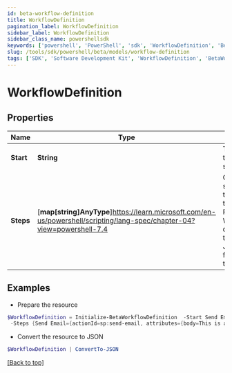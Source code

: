 ```yaml
---
id: beta-workflow-definition
title: WorkflowDefinition
pagination_label: WorkflowDefinition
sidebar_label: WorkflowDefinition
sidebar_class_name: powershellsdk
keywords: ['powershell', 'PowerShell', 'sdk', 'WorkflowDefinition', 'BetaWorkflowDefinition'] 
slug: /tools/sdk/powershell/beta/models/workflow-definition
tags: ['SDK', 'Software Development Kit', 'WorkflowDefinition', 'BetaWorkflowDefinition']
---
```



# WorkflowDefinition

## Properties

Name | Type | Description | Notes
------------ | ------------- | ------------- | -------------
**Start** | **String** | The name of the starting step. | [optional] 
**Steps** | [**map[string]AnyType**]https://learn.microsoft.com/en-us/powershell/scripting/lang-spec/chapter-04?view=powershell-7.4 | One or more step objects that comprise this workflow.  Please see the Workflow documentation to see the JSON schema for each step type. | [optional] 

## Examples

- Prepare the resource
```powershell
$WorkflowDefinition = Initialize-BetaWorkflowDefinition  -Start Send Email Test `
 -Steps {Send Email={actionId=sp:send-email, attributes={body=This is a test, from=sailpoint@sailpoint.com, recipientId.$=$.identity.id, subject=test}, nextStep=success, selectResult=null, type=ACTION}, success={type=success}}
```

- Convert the resource to JSON
```powershell
$WorkflowDefinition | ConvertTo-JSON
```


[[Back to top]](#) 

